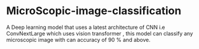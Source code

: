 # MicroScopic-image-classification
A Deep learning model that uses a latest architecture of CNN i.e ConvNextLarge which uses vision transformer , this model can classify any microscopic image with can accuracy of 90 % and above.
